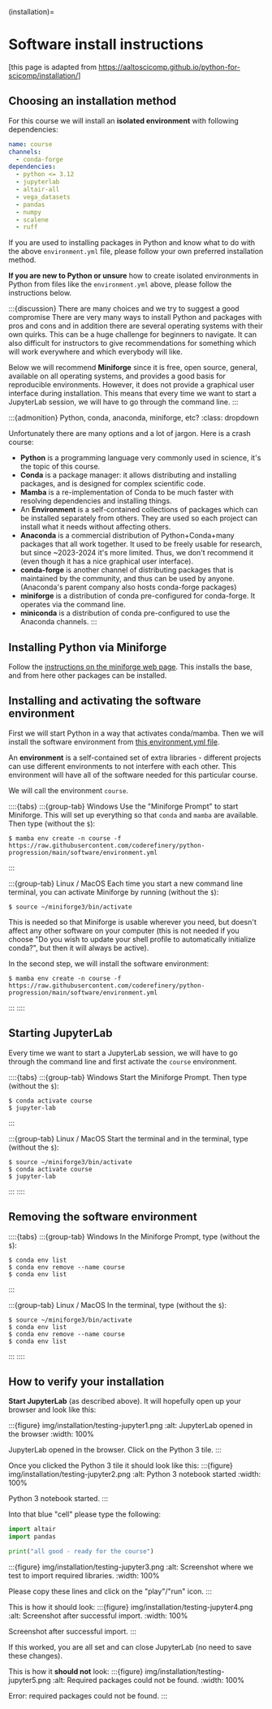 (installation)=

# Software install instructions

[this page is adapted from <https://aaltoscicomp.github.io/python-for-scicomp/installation/>]


## Choosing an installation method

For this course we will install an **isolated environment**
with following dependencies:
```yaml
name: course
channels:
  - conda-forge
dependencies:
  - python <= 3.12
  - jupyterlab
  - altair-all
  - vega_datasets
  - pandas
  - numpy
  - scalene
  - ruff
```

If you are used to installing packages in Python and know what to do with the
above `environment.yml` file, please follow your own preferred installation
method.

**If you are new to Python or unsure** how to create isolated environments in
Python from files like the `environment.yml` above, please follow the
instructions below.

:::{discussion} There are many choices and we try to suggest a good compromise
There are very many ways to install Python and packages with pros and cons and
in addition there are several operating systems with their own quirks. This
can be a huge challenge for beginners to navigate. It can also difficult for
instructors to give recommendations for something which will work everywhere
and which everybody will like.

Below we will recommend **Miniforge** since it is free, open source, general,
available on all operating systems, and provides a good basis for reproducible
environments. However, it does not provide a graphical user interface during
installation. This means that every time we want to start a JupyterLab session,
we will have to go through the command line.
:::

:::{admonition} Python, conda, anaconda, miniforge, etc?
:class: dropdown

Unfortunately there are many options and a lot of jargon.
Here is a crash course:

* **Python** is a programming language very commonly used in
  science, it's the topic of this course.
* **Conda** is a package manager: it allows distributing and
  installing packages, and is designed for complex scientific
  code.
* **Mamba** is a re-implementation of Conda to be much faster with
  resolving dependencies and installing things.
* An **Environment** is a self-contained collections of packages
  which can be installed separately from others.  They are used so
  each project can install what it needs without affecting others.
* **Anaconda** is a commercial distribution of Python+Conda+many
  packages that all work together.  It used to be freely usable for
  research, but since ~2023-2024 it's more limited.  Thus, we don't
  recommend it (even though it has a nice graphical user interface).
* **conda-forge** is another channel of distributing packages that
  is maintained by the community, and thus can be used by anyone.
  (Anaconda's parent company also hosts conda-forge packages)
* **miniforge** is a distribution of conda pre-configured for
  conda-forge.  It operates via the command line.
* **miniconda** is a distribution of conda pre-configured to use
  the Anaconda channels.
:::


## Installing Python via Miniforge

Follow the [instructions on the miniforge web page](https://github.com/conda-forge/miniforge).  This installs
the base, and from here other packages can be installed.


## Installing and activating the software environment

First we will start Python in a way that activates conda/mamba.  Then we will
install the software environment from [this environment.yml
file](https://raw.githubusercontent.com/coderefinery/python-progression/main/software/environment.yml).

An **environment** is a self-contained set of extra libraries - different
projects can use different environments to not interfere with each other.  This
environment will have all of the software needed for this particular course.

We will call the environment `course`.

::::{tabs}
  :::{group-tab} Windows
  Use the "Miniforge Prompt" to start Miniforge.  This
  will set up everything so that ``conda`` and ``mamba`` are
  available.
  Then type
  (without the `$`):
  ```console
  $ mamba env create -n course -f https://raw.githubusercontent.com/coderefinery/python-progression/main/software/environment.yml
  ```
  :::

  :::{group-tab} Linux / MacOS
  Each time you start a new command line terminal,
  you can activate Miniforge by running
  (without the `$`):
  ```console
  $ source ~/miniforge3/bin/activate
  ```

  This is needed so that
  Miniforge is usable wherever you need, but doesn't affect any
  other software on your computer (this is not needed if you
  choose "Do you wish to update your shell profile to
  automatically initialize conda?", but then it will always be
  active).

  In the second step, we will install the software environment:
  ```console
  $ mamba env create -n course -f https://raw.githubusercontent.com/coderefinery/python-progression/main/software/environment.yml
  ```
  :::
::::


## Starting JupyterLab

Every time we want to start a JupyterLab session,
we will have to go through the command line and first
activate the `course` environment.

::::{tabs}
  :::{group-tab} Windows
  Start the Miniforge Prompt. Then type
  (without the `$`):
  ```console
  $ conda activate course
  $ jupyter-lab
  ```
  :::

  :::{group-tab} Linux / MacOS
  Start the terminal and in the terminal, type
  (without the `$`):
  ```console
  $ source ~/miniforge3/bin/activate
  $ conda activate course
  $ jupyter-lab
  ```
  :::
::::


## Removing the software environment

::::{tabs}
  :::{group-tab} Windows
  In the Miniforge Prompt, type
  (without the `$`):
  ```console
  $ conda env list
  $ conda env remove --name course
  $ conda env list
  ```
  :::

  :::{group-tab} Linux / MacOS
  In the terminal, type
  (without the `$`):
  ```console
  $ source ~/miniforge3/bin/activate
  $ conda env list
  $ conda env remove --name course
  $ conda env list
  ```
  :::
::::


## How to verify your installation

**Start JupyterLab** (as described above).  It will hopefully open up your browser
and look like this:

:::{figure} img/installation/testing-jupyter1.png
:alt: JupyterLab opened in the browser
:width: 100%

JupyterLab opened in the browser. Click on the Python 3 tile.
:::

Once you clicked the Python 3 tile it should look like this:
:::{figure} img/installation/testing-jupyter2.png
:alt: Python 3 notebook started
:width: 100%

Python 3 notebook started.
:::

Into that blue "cell" please type the following:
```python
import altair
import pandas

print("all good - ready for the course")
```

:::{figure} img/installation/testing-jupyter3.png
:alt: Screenshot where we test to import required libraries.
:width: 100%

Please copy these lines and click on the "play"/"run" icon.
:::

This is how it should look:
:::{figure} img/installation/testing-jupyter4.png
:alt: Screenshot after successful import.
:width: 100%

Screenshot after successful import.
:::

If this worked, you are all set and can close JupyterLab (no need to save these
changes).

This is how it **should not** look:
:::{figure} img/installation/testing-jupyter5.png
:alt: Required packages could not be found.
:width: 100%

Error: required packages could not be found.
:::

